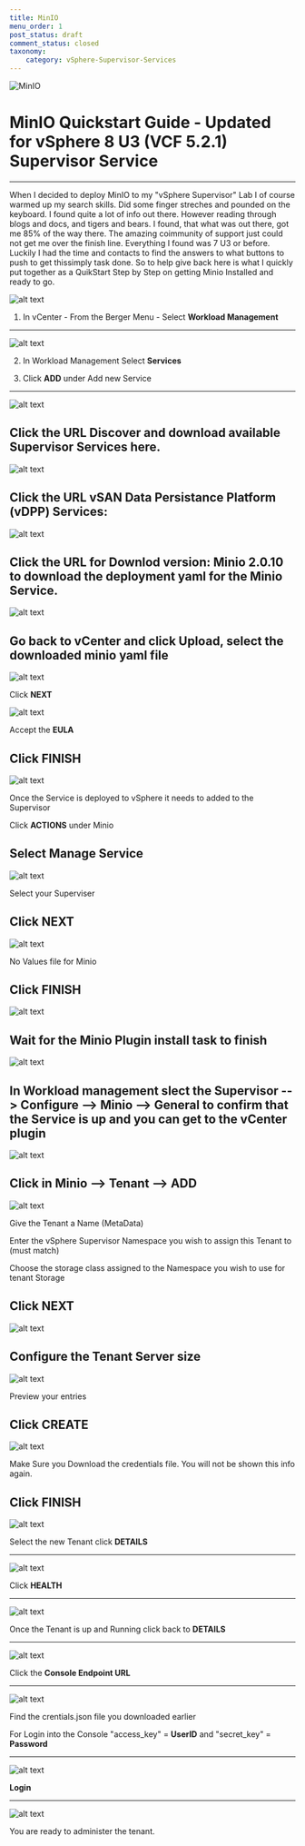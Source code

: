 ```yaml
---
title: MinIO
menu_order: 1
post_status: draft
comment_status: closed
taxonomy:
    category: vSphere-Supervisor-Services
---
```


![MinIO](/_images/minio-logo.png)

# MinIO Quickstart Guide - Updated for vSphere 8 U3 (VCF 5.2.1) Supervisor Service
---

When I decided to deploy MinIO to my "vSphere Supervisor" Lab I of course warmed up my search skills. Did some finger streches and pounded on the keyboard. I found quite a lot of info out there. However reading through blogs and docs, and tigers and bears. I found, that what was out there, got me 85% of the way there. The amazing coimmunity of support just could not get me over the finish line. Everything I found was 7 U3 or before. Luckily I had the time and contacts to find the answers to what buttons to push to get thissimply task done. So to help give back here is what I quickly put together as a QuikStart Step by Step on getting Minio Installed and ready to go.


![alt text](/_images/shot1.png)




1. In vCenter - From the Berger Menu - Select **Workload Management**

---
![alt text](/_images/workload.mangement.png)

2. In Workload Management Select **Services**

3. Click **ADD** under Add new Service
---

![alt text](/_images/register.service.png)

Click the URL Discover and download available Supervisor Services here.
---

![alt text](/_images/vsan.dpp.png)

Click the **URL** vSAN Data Persistance Platform (vDPP) Services:
---

![alt text](/_images/vsan.dpp.2.png)

Click the **URL** for Downlod version: Minio 2.0.10 to download the deployment yaml for the Minio Service.
---
![alt text](/_images/register.service.png)

Go back to vCenter and click Upload, select the downloaded minio yaml file
---
![alt text](/_images/new.service.minio.png)

Click **NEXT**

![alt text](/_images/eula.png)

Accept the **EULA**

Click **FINISH**
---
![alt text](/_images/manage.service.minio.png)

Once the Service is deployed to vSphere it needs to added to the Supervisor

Click **ACTIONS** under Minio

Select Manage Service
---
![alt text](/_images/manage.configure.png)

Select your Superviser

Click **NEXT**
---
![alt text](/_images/manage.review.png)

No Values file for Minio

Click **FINISH**
---
![alt text](/_images/plugin.deployed.png)

Wait for the Minio Plugin install task to finish
---
![alt text](/_images/minio.plugin.general.png)

In Workload management slect the **Supervisor --> Configure --> Minio --> General** to confirm that the Service is up and you can get to the vCenter plugin
---
![alt text](/_images/minio.plugin.tenant.png)

Click in **Minio --> Tenant --> ADD**
---
![alt text](/_images/create.tenant.name.tenant.png)

Give the Tenant a Name (MetaData)

Enter the vSphere Supervisor Namespace you wish to assign this Tenant to (must match)

Choose the storage class assigned to the Namespace you wish to use for tenant Storage

Click **NEXT**
---
![alt text](/_images/create.tenant.tenant.size.png)

Configure the Tenant Server size
---
![alt text](/_images/create.tenant.preview.configuration.png)

Preview your entries

Click **CREATE**
---
![alt text](/_images/create.tenant.credetials.png)

Make Sure you Download the credentials file. You will not be shown this info again.

Click **FINISH**
---
![alt text](/_images/minio.tenant.details.1.png)

Select the new Tenant click **DETAILS**

---
![alt text](/_images/minio.tenant.details.2.png)

Click **HEALTH**

---
![alt text](/_images/minio.tenant.details.3.png)

Once the Tenant is up and Running click back to **DETAILS**

---
![alt text](/_images/minio.tenant.details.2.png)

Click the **Console Endpoint URL**

---
![alt text](/_images/creds.json.file.png)

Find the crentials.json file you downloaded earlier

For Login into the Console "access_key" = **UserID** and "secret_key" = **Password**

---
![alt text](/_images/object.store.login.1.png)

**Login**

---
![alt text](/_images/object.store.ui.png)

You are ready to administer the tenant.
